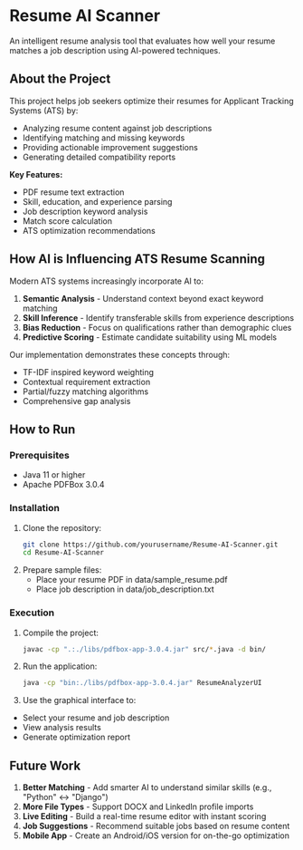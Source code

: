 # Resume AI Scanner

An intelligent resume analysis tool that evaluates how well your resume matches a job description using AI-powered techniques.

## About the Project

This project helps job seekers optimize their resumes for Applicant Tracking Systems (ATS) by:
- Analyzing resume content against job descriptions
- Identifying matching and missing keywords
- Providing actionable improvement suggestions
- Generating detailed compatibility reports

**Key Features:**
- PDF resume text extraction
- Skill, education, and experience parsing
- Job description keyword analysis
- Match score calculation
- ATS optimization recommendations

## How AI is Influencing ATS Resume Scanning

Modern ATS systems increasingly incorporate AI to:
1. **Semantic Analysis** - Understand context beyond exact keyword matching
2. **Skill Inference** - Identify transferable skills from experience descriptions
3. **Bias Reduction** - Focus on qualifications rather than demographic clues
4. **Predictive Scoring** - Estimate candidate suitability using ML models

Our implementation demonstrates these concepts through:
- TF-IDF inspired keyword weighting
- Contextual requirement extraction
- Partial/fuzzy matching algorithms
- Comprehensive gap analysis

## How to Run

### Prerequisites
- Java 11 or higher
- Apache PDFBox 3.0.4

### Installation
1. Clone the repository:
   ```bash
   git clone https://github.com/yourusername/Resume-AI-Scanner.git
   cd Resume-AI-Scanner
2. Prepare sample files:
   - Place your resume PDF in data/sample_resume.pdf
   - Place job description in data/job_description.txt
### Execution
1. Compile the project:
   ```bash
   javac -cp ".:./libs/pdfbox-app-3.0.4.jar" src/*.java -d bin/
2. Run the application:
   ```bash
   java -cp "bin:./libs/pdfbox-app-3.0.4.jar" ResumeAnalyzerUI
3. Use the graphical interface to:

- Select your resume and job description
- View analysis results
- Generate optimization report

## Future Work

1. **Better Matching** - Add smarter AI to understand similar skills (e.g., "Python" ↔ "Django")  
2. **More File Types** - Support DOCX and LinkedIn profile imports  
3. **Live Editing** - Build a real-time resume editor with instant scoring  
4. **Job Suggestions** - Recommend suitable jobs based on resume content  
5. **Mobile App** - Create an Android/iOS version for on-the-go optimization  
